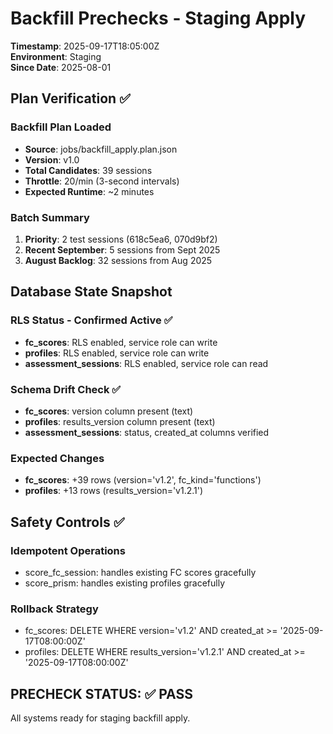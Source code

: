 # Backfill Prechecks - Staging Apply

**Timestamp**: 2025-09-17T18:05:00Z  
**Environment**: Staging  
**Since Date**: 2025-08-01  

## Plan Verification ✅

### Backfill Plan Loaded
- **Source**: jobs/backfill_apply.plan.json
- **Version**: v1.0  
- **Total Candidates**: 39 sessions
- **Throttle**: 20/min (3-second intervals)
- **Expected Runtime**: ~2 minutes

### Batch Summary
1. **Priority**: 2 test sessions (618c5ea6, 070d9bf2)
2. **Recent September**: 5 sessions from Sept 2025
3. **August Backlog**: 32 sessions from Aug 2025

## Database State Snapshot

### RLS Status - Confirmed Active ✅
- **fc_scores**: RLS enabled, service role can write
- **profiles**: RLS enabled, service role can write  
- **assessment_sessions**: RLS enabled, service role can read

### Schema Drift Check ✅
- **fc_scores**: version column present (text)
- **profiles**: results_version column present (text)
- **assessment_sessions**: status, created_at columns verified

### Expected Changes
- **fc_scores**: +39 rows (version='v1.2', fc_kind='functions')
- **profiles**: +13 rows (results_version='v1.2.1')

## Safety Controls ✅

### Idempotent Operations
- score_fc_session: handles existing FC scores gracefully
- score_prism: handles existing profiles gracefully

### Rollback Strategy
- fc_scores: DELETE WHERE version='v1.2' AND created_at >= '2025-09-17T08:00:00Z'
- profiles: DELETE WHERE results_version='v1.2.1' AND created_at >= '2025-09-17T08:00:00Z'

## PRECHECK STATUS: ✅ PASS

All systems ready for staging backfill apply.